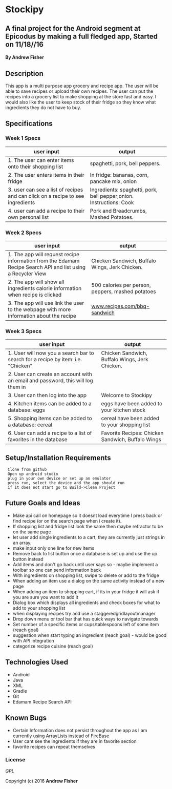 # Stockipy

## A final project for the Android segment at Epicodus by making a full fledged app, Started on 11/18//16

#### By **Andrew Fisher**

## Description
This app is a multi purpose app grocery and recipe app. The user will be able to save recipes or upload their own recipes. The user can put the recipes into a grocery list to make shopping at the store fast and easy. I would also like the user to keep stock of their fridge so they know what ingredients they do not have to buy.

## Specifications



### Week 1 Specs



|user input                | output
|------------------------- | -------------
|1. The user can enter items onto their shopping list| spaghetti, pork, bell peppers.
|2. The user enters items in their fridge| In fridge: bananas, corn, pancake mix, onion
|3. user can see a list of recipes and can click on a recipe to see ingredients| Ingredients: spaghetti, pork, bell pepper,onion. Instructions: Cook
|4. user can add a recipe to their own personal list | Pork and Breadcrumbs, Mashed Potatoes.

### Week 2 Specs

|user input                | output
|------------------------- | -------------
|1. The app will request recipe information from the Edamam Recipe Search API and list using a Recycler View| Chicken Sandwich, Buffalo Wings, Jerk Chicken.
|2. The app will show all ingredients calorie information when recipe is clicked| 500 calories per person, peppers, mashed potatoes
|3. The app will use link the user to the webpage with more information about the recipe| www.recipes.com/bbq-sandwich

### Week 3 Specs

|user input                | output
|------------------------- | -------------
|1. User will now you a search bar to search for a recipe by item: i.e. "Chicken"| Chicken Sandwich, Buffalo Wings, Jerk Chicken.
|2. User can create an account with an email and password, this will log them in
|3. User can then log into the app| Welcome to Stockipy
|4. Kitchen items can be added to a database: eggs | eggs have been added to your kitchen stock
|5. Shopping items can be added to a database: cereal | cereal have been added to your shopping list
|6. User can add a recipe to a list of favorites in the database | Favorite Recipes: Chicken Sandwich, Buffalo Wings


## Setup/Installation Requirements

```
 Clone from github
 Open up android studio
 plug in your own device or set up an emulator
 press run, select the device and the app should run
 if it does not start go to Build->Clean Project
```


## Future Goals and Ideas
* Make api call on homepage so it doesnt load everytime I press back or find recipe (or on the search page when i create it).
* If shopping list and fridge list look the same then maybe refractor to be on the same page
* let user add single ingredients to a cart, they are currently just strings in an array.
* make input only one line for new items
* Remove back to list button once a database is set up and use the up button instead
* Add items and don't go back until user says so - maybe implement a toolbar so one can send information back
* With ingredients on shopping list, swipe to delete or add to the fridge
* When adding an item use a dialog on the same activity instead of a new page
* When adding an item to shopping cart, if its in your fridge it will ask if you are sure you want to add it
* Dialog box which displays all ingredients and check boxes for what to add to your shopping list
* when displaying recipes try and use a staggeredgridlayoutmanager
* Drop down menu or tool bar that has quick ways to navigate towards
* Set number of a specific items or cups/tablespoons left of some item (reach goal)
* suggestion when start typing an ingredient (reach goal) - would be good with API integration
* categorize recipe cuisine (reach goal)



## Technologies Used

* Android
* Java
* XML
* Gradle
* Git
* Edamam Recipe Search API


## Known Bugs
* Certain Information does not persist throughout the app as I am currently using ArrayLists instead of FireBase
* User cant see the ingredients if they are in favorite section
* favorite recipes can repeat themselves

### License

*GPL*

Copyright (c) 2016 **Andrew Fisher**

